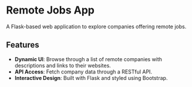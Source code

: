 # Remote Jobs App

A Flask-based web application to explore companies offering remote jobs.

## Features
- **Dynamic UI**: Browse through a list of remote companies with descriptions and links to their websites.
- **API Access**: Fetch company data through a RESTful API.
- **Interactive Design**: Built with Flask and styled using Bootstrap.

